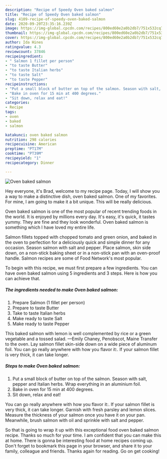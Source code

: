 ```yaml
---
description: "Recipe of Speedy Oven baked salmon"
title: "Recipe of Speedy Oven baked salmon"
slug: 4109-recipe-of-speedy-oven-baked-salmon
date: 2020-09-20T23:35:16.239Z
image: https://img-global.cpcdn.com/recipes/800ed60e2a0b2db7/751x532cq70/oven-baked-salmon-recipe-main-photo.jpg
thumbnail: https://img-global.cpcdn.com/recipes/800ed60e2a0b2db7/751x532cq70/oven-baked-salmon-recipe-main-photo.jpg
cover: https://img-global.cpcdn.com/recipes/800ed60e2a0b2db7/751x532cq70/oven-baked-salmon-recipe-main-photo.jpg
author: Ida Hines
ratingvalue: 4.3
reviewcount: 37846
recipeingredient:
- " Salmon 1 fillet per person"
- "to taste Butter"
- "to taste Italian herbs"
- "to taste Salt"
- "to taste Pepper"
recipeinstructions:
- "Put a small block of butter on top of the salmon. Season with salt, pepper and Italian herbs. Wrap everything in an aluminium foil."
- "Bake in oven for 15 min at 400 degrees."
- "Sit down, relax and eat!"
categories:
- Recipe
tags:
- oven
- baked
- salmon

katakunci: oven baked salmon 
nutrition: 298 calories
recipecuisine: American
preptime: "PT17M"
cooktime: "PT39M"
recipeyield: "1"
recipecategory: Dinner

---
```



![Oven baked salmon](https://img-global.cpcdn.com/recipes/800ed60e2a0b2db7/751x532cq70/oven-baked-salmon-recipe-main-photo.jpg)

Hey everyone, it's Brad, welcome to my recipe page. Today, I will show you a way to make a distinctive dish, oven baked salmon. One of my favorites. For mine, I am going to make it a bit unique. This will be really delicious.

Oven baked salmon is one of the most popular of recent trending foods in the world. It is enjoyed by millions every day. It's easy, it's quick, it tastes yummy. They are fine and they look wonderful. Oven baked salmon is something which I have loved my entire life.

Salmon fillets topped with chopped tomato and green onion, and baked in the oven to perfection for a deliciously quick and simple dinner for any occasion. Season salmon with salt and pepper. Place salmon, skin side down, on a non-stick baking sheet or in a non-stick pan with an oven-proof handle. Salmon recipes are some of Food Network&#39;s most popular.


To begin with this recipe, we must first prepare a few ingredients. You can have oven baked salmon using 5 ingredients and 3 steps. Here is how you can achieve that.

<!--inarticleads1-->

##### The ingredients needed to make Oven baked salmon:

1. Prepare  Salmon (1 fillet per person)
1. Prepare to taste Butter
1. Take to taste Italian herbs
1. Make ready to taste Salt
1. Make ready to taste Pepper


This baked salmon with lemon is well complemented by rice or a green vegetable and a tossed salad. —Emily Chaney, Penobscot, Maine Transfer to the oven. Lay salmon fillet skin-side down on a wide piece of aluminum foil. You can go really anywhere with how you flavor it:. If your salmon fillet is very thick, it can take longer. 

<!--inarticleads2-->

##### Steps to make Oven baked salmon:

1. Put a small block of butter on top of the salmon. Season with salt, pepper and Italian herbs. Wrap everything in an aluminium foil.
1. Bake in oven for 15 min at 400 degrees.
1. Sit down, relax and eat!


You can go really anywhere with how you flavor it:. If your salmon fillet is very thick, it can take longer. Garnish with fresh parsley and lemon slices. Measure the thickness of your salmon once you have it on your pan. Meanwhile, brush salmon with oil and sprinkle with salt and pepper. 

So that is going to wrap it up with this exceptional food oven baked salmon recipe. Thanks so much for your time. I am confident that you can make this at home. There is gonna be interesting food at home recipes coming up. Don't forget to bookmark this page in your browser, and share it to your family, colleague and friends. Thanks again for reading. Go on get cooking!
